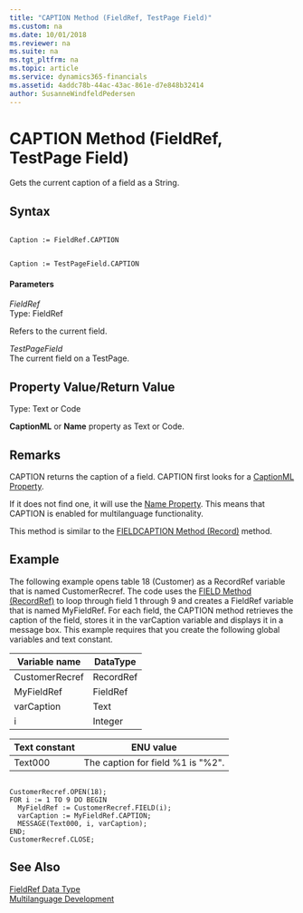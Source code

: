```yaml
---
title: "CAPTION Method (FieldRef, TestPage Field)"
ms.custom: na
ms.date: 10/01/2018
ms.reviewer: na
ms.suite: na
ms.tgt_pltfrm: na
ms.topic: article
ms.service: dynamics365-financials
ms.assetid: 4addc78b-44ac-43ac-861e-d7e848b32414
author: SusanneWindfeldPedersen
---
```


 

# CAPTION Method (FieldRef, TestPage Field)
Gets the current caption of a field as a String.  
  
## Syntax  
  
```  
  
Caption := FieldRef.CAPTION  
```  
  
```  
  
Caption := TestPageField.CAPTION  
```  
  
#### Parameters  
 *FieldRef*  
 Type: FieldRef  
  
 Refers to the current field.  
  
 *TestPageField*  
 The current field on a TestPage.  
  
## Property Value/Return Value  
 Type: Text or Code  
  
 **CaptionML** or **Name** property as Text or Code.  
  
## Remarks  
 CAPTION returns the caption of a field. CAPTION first looks for a [CaptionML Property](../properties/devenv-CaptionML-Property.md).  
  
 If it does not find one, it will use the [Name Property](../properties/devenv-Name-Property.md). This means that CAPTION is enabled for multilanguage functionality.  
  
 This method is similar to the [FIELDCAPTION Method \(Record\)](devenv-FIELDCAPTION-Method-Record.md) method.  
  
## Example  
 The following example opens table 18 \(Customer\) as a RecordRef variable that is named CustomerRecref. The code uses the [FIELD Method \(RecordRef\)](devenv-FIELD-Method-RecordRef.md) to loop through field 1 through 9 and creates a FieldRef variable that is named MyFieldRef. For each field, the CAPTION method retrieves the caption of the field, stores it in the varCaption variable and displays it in a message box. This example requires that you create the following global variables and text constant.  
  
|Variable name|DataType|  
|-------------------|--------------|  
|CustomerRecref|RecordRef|  
|MyFieldRef|FieldRef|  
|varCaption|Text|  
|i|Integer|  
  
|Text constant|ENU value|  
|-------------------|---------------|  
|Text000|The caption for field %1 is "%2".|  
  
```  
  
CustomerRecref.OPEN(18);  
FOR i := 1 TO 9 DO BEGIN  
  MyFieldRef := CustomerRecref.FIELD(i);  
  varCaption := MyFieldRef.CAPTION;  
  MESSAGE(Text000, i, varCaption);  
END;  
CustomerRecref.CLOSE;  
```  
  
## See Also  
 [FieldRef Data Type](../datatypes/devenv-FieldRef-Data-Type.md)   
 [Multilanguage Development](../devenv-multilanguage-development.md)
 